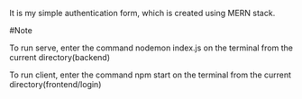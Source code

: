 It is my simple authentication form, which is created using MERN stack.

#Note

To run serve, enter the command nodemon index.js on the terminal from the current directory(backend)

To run client, enter the command npm start on the terminal from the current directory(frontend/login)